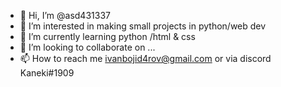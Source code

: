 - 👋 Hi, I’m @asd431337
- 👀 I’m interested in making small projects in python/web dev
- 🌱 I’m currently learning python /html & css
- 💞️ I’m looking to collaborate on ...
- 📫 How to reach me ivanbojid4rov@gmail.com or via discord Kaneki#1909

<!---
asd431337/asd431337 is a ✨ special ✨ repository because its `README.md` (this file) appears on your GitHub profile.
You can click the Preview link to take a look at your changes.
--->
